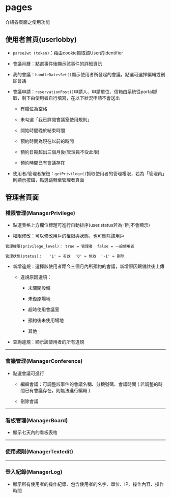 # pages

介紹各頁面之使用功能

## 使用者首頁(userlobby)
- `parseJwt (token)`：藉由cookie抓取該User的identifier

- 會議月曆：點選事件後顯示該事件的詳細資訊

- 我的會議：`handleDatesSet()`顯示使用者所發起的會議，點選可選擇編輯或刪除會議
- 會議申請：`reservationPost()`申請人、申請單位、信箱由系統從portal抓取，剩下由使用者自行填寫，在以下狀況申請不會送出
    - 有欄位為空格

    - 未勾選「我已詳閱會議室使用規則」

    - 開始時間晚於結束時間

    - 預約時間為現在以前的時間

    - 預約日期超出三個月後(管理員不受此限)

    - 預約時間已有會議存在

- 使用者/管理者按鈕：`getPrivilege()`抓取使用者的管理權限，若為「管理員」則顯示按鈕，點選跳轉至管理者頁面

## 管理者頁面

### 權限管理(ManagerPrivilege)
- 點選表格上方欄位標題可進行自動排序(user.status若為-1則不會顯示)

- 權限修改：可以修改用戶的權限與狀態，也可刪除該用戶

```
管理權限(privilege_level)： true = 管理者  false = 一般使用者

管理狀態(status)：   '1' = 有效  '0' = 無效  '-1' = 刪除 
```

- 新增違規：選擇該使用者距今三個月內所預約的會議，新增原因跟備註後上傳
    
    - 違規原因選項：

        - 未關閉設備

        - 未復原場地

        - 超時使用會議室

        - 預約後未使用場地
        
        - 其他

- 查詢違規：顯示該使用者的所有違規

---

### 會議管理(ManagerConference)
- 點選會議可進行

    - 編輯會議：可調整該事件的會議名稱、分機號碼、會議時間 ( 若調整的時間已有會議存在，則無法進行編輯 )

    - 刪除會議
---
### 看板管理(ManagerBoard)
- 顯示七天內的看板表格

---
### 使用規則(ManagerTextedit)
---
### 登入紀錄(ManagerLog)
- 顯示所有使用者的操作紀錄、包含使用者的名字、單位、IP、操作內容、操作時間
